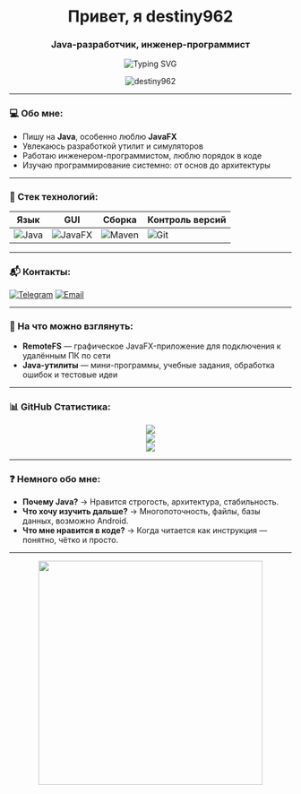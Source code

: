 <h1 align="center">Привет, я destiny962</h1>
<h3 align="center">Java-разработчик, инженер-программист</h3>

<p align="center">
  <img src="https://readme-typing-svg.demolab.com?font=Fira+Code&pause=1000&color=F7F7F7&center=true&vCenter=true&width=435&lines=Java+разработчик;Инженер-программист;Пишу+на+Java,+JavaFX;Всегда+готов+учиться+новому!" alt="Typing SVG" />
</p>

<p align="center">
  <img src="https://komarev.com/ghpvc/?username=destiny962&label=View&color=blueviolet" alt="destiny962" />
</p>

---

### 💻 Обо мне:
- Пишу на **Java**, особенно люблю **JavaFX**
- Увлекаюсь разработкой утилит и симуляторов
- Работаю инженером-программистом, люблю порядок в коде
- Изучаю программирование системно: от основ до архитектуры

---

### 🧰 Стек технологий:

| Язык | GUI | Сборка | Контроль версий |
|------|-----|--------|-----------------|
| ![Java](https://img.shields.io/badge/Java-007396?style=flat-square&logo=java&logoColor=white) | ![JavaFX](https://img.shields.io/badge/JavaFX-0096C9?style=flat-square&logo=java&logoColor=white) | ![Maven](https://img.shields.io/badge/Maven-C71A36?style=flat-square&logo=apachemaven&logoColor=white) | ![Git](https://img.shields.io/badge/Git-F05032?style=flat-square&logo=git&logoColor=white) |

---

### 📬 Контакты:

[![Telegram](https://img.shields.io/badge/Telegram-26A5E4?style=flat-square&logo=telegram&logoColor=white)](https://t.me/mrxtq)
[![Email](https://img.shields.io/badge/Email-destiny962@example.com-red?style=flat-square&logo=gmail&logoColor=white)](mailto:klyshnikov.alexandr@gmail.com)

---

### 📌 На что можно взглянуть:
- **RemoteFS** — графическое JavaFX-приложение для подключения к удалённым ПК по сети
- **Java-утилиты** — мини-программы, учебные задания, обработка ошибок и тестовые идеи

---

### 📊 GitHub Статистика:

<p align="center">
  <img src="https://github-readme-stats.vercel.app/api?username=destiny962&show_icons=true&theme=tokyonight" />
  <br>
  <img src="https://github-readme-stats.vercel.app/api/top-langs/?username=destiny962&layout=compact&theme=tokyonight" />
  <br>
  <img src="https://streak-stats.demolab.com/?user=destiny962&theme=tokyonight" />
</p>

---

### ❓ Немного обо мне:

- **Почему Java?** → Нравится строгость, архитектура, стабильность.
- **Что хочу изучить дальше?** → Многопоточность, файлы, базы данных, возможно Android.
- **Что мне нравится в коде?** → Когда читается как инструкция — понятно, чётко и просто.

---

<p align="center">
  <img src="https://media.giphy.com/media/qgQUggAC3Pfv687qPC/giphy.gif" width="400" />
</p>
